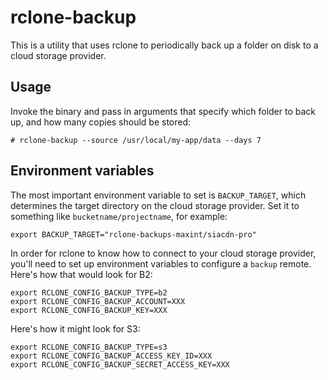 # rclone-backup

This is a utility that uses rclone to periodically back up a folder on disk to
a cloud storage provider.

## Usage

Invoke the binary and pass in arguments that specify which folder to back up,
and how many copies should be stored:

```
# rclone-backup --source /usr/local/my-app/data --days 7
```

## Environment variables

The most important environment variable to set is `BACKUP_TARGET`, which
determines the target directory on the cloud storage provider. Set it to
something like `bucketname/projectname`, for example:

```
export BACKUP_TARGET="rclone-backups-maxint/siacdn-pro"
```

In order for rclone to know how to connect to your cloud storage provider,
you'll need to set up environment variables to configure a `backup` remote. 
Here's how that would look for B2:

```
export RCLONE_CONFIG_BACKUP_TYPE=b2
export RCLONE_CONFIG_BACKUP_ACCOUNT=XXX
export RCLONE_CONFIG_BACKUP_KEY=XXX
```

Here's how it might look for S3:

```
export RCLONE_CONFIG_BACKUP_TYPE=s3
export RCLONE_CONFIG_BACKUP_ACCESS_KEY_ID=XXX
export RCLONE_CONFIG_BACKUP_SECRET_ACCESS_KEY=XXX
```